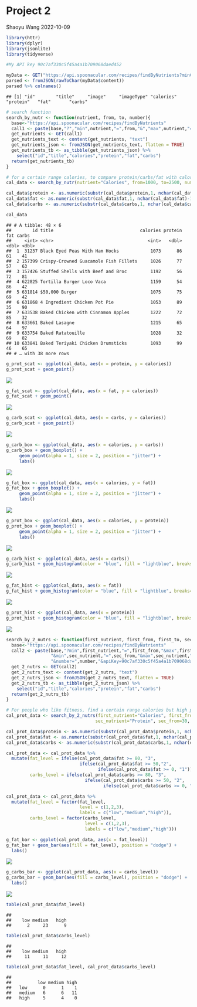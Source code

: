 Project 2
================
Shaoyu Wang
2022-10-09

``` r
library(httr)
library(dplyr)
library(jsonlite)
library(tidyverse)
```

``` r
#My API key 90c7af330c5f45a4a1b709068daed452 

myData <- GET("https://api.spoonacular.com/recipes/findByNutrients?minCarbs=10&maxCarbs=50&number=30&apiKey=90c7af330c5f45a4a1b709068daed452")
parsed <- fromJSON(rawToChar(myData$content))
parsed %>% colnames()
```

    ## [1] "id"        "title"     "image"     "imageType" "calories"  "protein"   "fat"       "carbs"

``` r
# search function
search_by_nutr <- function(nutrient, from, to, number){
  base<-"https://api.spoonacular.com/recipes/findByNutrients"
  call1 <- paste(base,"?","min",nutrient,"=",from,"&","max",nutrient,"=",to,"&number=",number,"&apiKey=90c7af330c5f45a4a1b709068daed452",sep="")
  get_nutrients <- GET(call1)
  get_nutrients_text <- content(get_nutrients, "text")
  get_nutrients_json <- fromJSON(get_nutrients_text, flatten = TRUE)
  get_nutrients_tb <- as_tibble(get_nutrients_json) %>%
    select("id","title","calories","protein","fat","carbs")
  return(get_nutrients_tb)
}
```

``` r
# for a certain range calories, to compare protein/carbs/fat with calories, find which one the more related to calories.
cal_data <- search_by_nutr(nutrient="Calories", from=1000, to=2500, number=100)

cal_data$protein <- as.numeric(substr(cal_data$protein,1, nchar(cal_data$protein)-1))
cal_data$fat <- as.numeric(substr(cal_data$fat,1, nchar(cal_data$fat)-1))
cal_data$carbs <- as.numeric(substr(cal_data$carbs,1, nchar(cal_data$carbs)-1))

cal_data
```

    ## # A tibble: 48 × 6
    ##        id title                                 calories protein   fat carbs
    ##     <int> <chr>                                    <int>   <dbl> <dbl> <dbl>
    ##  1  31237 Black Eyed Peas With Ham Hocks            1073      86    61    41
    ##  2 157399 Crispy-Crowned Guacamole Fish Fillets     1026      77    57    63
    ##  3 157426 Stuffed Shells with Beef and Broc         1192      56    72    81
    ##  4 622825 Tortilla Burger Loco Vaca                 1159      54    86    42
    ##  5 631814 $50,000 Burger                            1075      75    69    42
    ##  6 631868 4 Ingredient Chicken Pot Pie              1053      89    35    90
    ##  7 633538 Baked Chicken with Cinnamon Apples        1222      72    85    32
    ##  8 633661 Baked Lasagne                             1215      65    64    97
    ##  9 633754 Baked Ratatouille                         1028      32    69    82
    ## 10 633841 Baked Teriyaki Chicken Drumsticks         1093      99    46    65
    ## # … with 38 more rows

``` r
g_prot_scat <- ggplot(cal_data, aes(x = protein, y = calories))
g_prot_scat + geom_point()
```

![](README_files/figure-gfm/unnamed-chunk-137-1.png)<!-- -->

``` r
g_fat_scat <- ggplot(cal_data, aes(x = fat, y = calories))
g_fat_scat + geom_point()
```

![](README_files/figure-gfm/unnamed-chunk-137-2.png)<!-- -->

``` r
g_carb_scat <- ggplot(cal_data, aes(x = carbs, y = calories))
g_carb_scat + geom_point()
```

![](README_files/figure-gfm/unnamed-chunk-137-3.png)<!-- -->

``` r
g_carb_box <- ggplot(cal_data, aes(x = calories, y = carbs))
g_carb_box + geom_boxplot() +
     geom_point(alpha = 1, size = 2, position = "jitter") +
     labs()
```

![](README_files/figure-gfm/unnamed-chunk-138-1.png)<!-- -->

``` r
g_fat_box <- ggplot(cal_data, aes(x = calories, y = fat))
g_fat_box + geom_boxplot() +
     geom_point(alpha = 1, size = 2, position = "jitter") +
     labs()
```

![](README_files/figure-gfm/unnamed-chunk-138-2.png)<!-- -->

``` r
g_prot_box <- ggplot(cal_data, aes(x = calories, y = protein))
g_prot_box + geom_boxplot() +
     geom_point(alpha = 1, size = 2, position = "jitter") +
     labs()
```

![](README_files/figure-gfm/unnamed-chunk-138-3.png)<!-- -->

``` r
g_carb_hist <- ggplot(cal_data, aes(x = carbs)) 
g_carb_hist + geom_histogram(color = "blue", fill = "lightblue", breaks=c(0,10,20,30,40,50,60,70,80,90,100), size = 1, binwidth = 2)
```

![](README_files/figure-gfm/unnamed-chunk-139-1.png)<!-- -->

``` r
g_fat_hist <- ggplot(cal_data, aes(x = fat)) 
g_fat_hist + geom_histogram(color = "blue", fill = "lightblue", breaks=c(0,10,20,30,40,50,60,70,80,90,100), size = 1, binwidth = 2)
```

![](README_files/figure-gfm/unnamed-chunk-139-2.png)<!-- -->

``` r
g_prot_hist <- ggplot(cal_data, aes(x = protein)) 
g_prot_hist + geom_histogram(color = "blue", fill = "lightblue", breaks=c(0,10,20,30,40,50,60,70,80,90,100), size = 1, binwidth = 2)
```

![](README_files/figure-gfm/unnamed-chunk-139-3.png)<!-- -->

``` r
search_by_2_nutrs <- function(first_nutrient, first_from, first_to, sec_nutrient, sec_from, sec_to, number){
  base<-"https://api.spoonacular.com/recipes/findByNutrients"
  call2 <- paste(base,"?min",first_nutrient,"=",first_from,"&max",first_nutrient,"=", first_to,
                 "&min",sec_nutrient,"=",sec_from,"&max",sec_nutrient,"=", sec_to,
                 "&number=",number,"&apiKey=90c7af330c5f45a4a1b709068daed452",sep="")
  get_2_nutrs <- GET(call2)
  get_2_nutrs_text <- content(get_2_nutrs, "text")
  get_2_nutrs_json <- fromJSON(get_2_nutrs_text, flatten = TRUE)
  get_2_nutrs_tb <- as_tibble(get_2_nutrs_json) %>%
    select("id","title","calories","protein","fat","carbs")
  return(get_2_nutrs_tb)
}
```

``` r
# For people who like fitness, find a certain range calories but high protein
cal_prot_data <- search_by_2_nutrs(first_nutrient="Calories", first_from=1000, first_to=2500,
                                  sec_nutrient="Protein", sec_from=30, sec_to=100, number=100)

cal_prot_data$protein <- as.numeric(substr(cal_prot_data$protein,1, nchar(cal_prot_data$protein)-1))
cal_prot_data$fat <- as.numeric(substr(cal_prot_data$fat,1, nchar(cal_prot_data$fat)-1))
cal_prot_data$carbs <- as.numeric(substr(cal_prot_data$carbs,1, nchar(cal_prot_data$carbs)-1))

cal_prot_data <- cal_prot_data %>% 
  mutate(fat_level = ifelse(cal_prot_data$fat >= 80, "3",
                            ifelse(cal_prot_data$fat >= 50,"2",
                                   ifelse(cal_prot_data$fat >= 0, "1"))),
         carbs_level = ifelse(cal_prot_data$carbs >= 80, "3",
                              ifelse(cal_prot_data$carbs >= 50, "2",
                                     ifelse(cal_prot_data$carbs >= 0, "1"))))

cal_prot_data <- cal_prot_data %>% 
  mutate(fat_level = factor(fat_level,
                            level = c(1,2,3),
                            labels = c("low","medium","high")),
         carbs_level = factor(carbs_level,
                              level = c(1,2,3),
                              labels = c("low","medium","high")))
```

``` r
g_fat_bar <- ggplot(cal_prot_data, aes(x = fat_level))
g_fat_bar + geom_bar(aes(fill = fat_level), position = "dodge") +
  labs()
```

![](README_files/figure-gfm/unnamed-chunk-142-1.png)<!-- -->

``` r
g_carbs_bar <- ggplot(cal_prot_data, aes(x = carbs_level))
g_carbs_bar + geom_bar(aes(fill = carbs_level), position = "dodge") +
  labs()
```

![](README_files/figure-gfm/unnamed-chunk-142-2.png)<!-- -->

``` r
table(cal_prot_data$fat_level)
```

    ## 
    ##    low medium   high 
    ##      2     23      9

``` r
table(cal_prot_data$carbs_level)
```

    ## 
    ##    low medium   high 
    ##     11     11     12

``` r
table(cal_prot_data$fat_level, cal_prot_data$carbs_level)
```

    ##         
    ##          low medium high
    ##   low      0      1    1
    ##   medium   6      6   11
    ##   high     5      4    0
